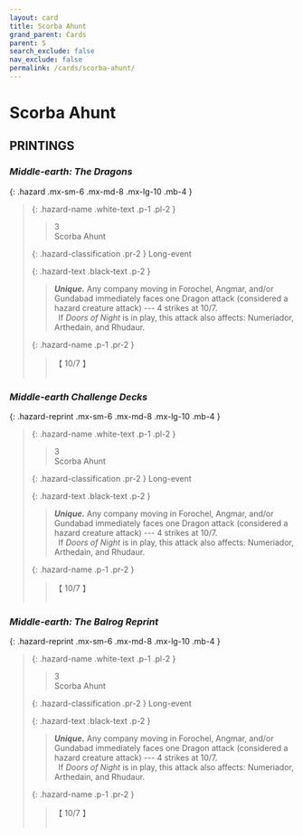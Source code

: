 ```yaml
---
layout: card
title: Scorba Ahunt
grand_parent: Cards
parent: S
search_exclude: false
nav_exclude: false
permalink: /cards/scorba-ahunt/
---
```


# Scorba Ahunt


## PRINTINGS


### _Middle-earth: The Dragons_

{: .hazard .mx-sm-6 .mx-md-8 .mx-lg-10 .mb-4 }
> {: .hazard-name .white-text .p-1 .pl-2 }
> > <div class="hazard-mp">3</div>
> > <div class="card-name">Scorba Ahunt</div>
>
> {: .hazard-classification .pr-2 }
> Long-event
>
> {: .hazard-text .black-text .p-2 }
> > _**Unique.**_ Any company moving in Forochel, Angmar, and/or Gundabad immediately faces one Dragon attack (considered a hazard creature attack) --- 4 strikes at 10/7. <br>&ensp;If _Doors of Night_ is in play, this attack also affects: Numeriador, Arthedain, and Rhudaur. 
>
> {: .hazard-name .p-1 .pr-2 }
> > <div class="card-shield">【 10/7 】</div>
> > <div class="card-corruption">&nbsp;</div>

### _Middle-earth Challenge Decks_

{: .hazard-reprint .mx-sm-6 .mx-md-8 .mx-lg-10 .mb-4 }
> {: .hazard-name .white-text .p-1 .pl-2 }
> > <div class="hazard-mp">3</div>
> > <div class="card-name">Scorba Ahunt</div>
>
> {: .hazard-classification .pr-2 }
> Long-event
>
> {: .hazard-text .black-text .p-2 }
> > _**Unique.**_ Any company moving in Forochel, Angmar, and/or Gundabad immediately faces one Dragon attack (considered a hazard creature attack) --- 4 strikes at 10/7. <br>&ensp;If _Doors of Night_ is in play, this attack also affects: Numeriador, Arthedain, and Rhudaur. 
>
> {: .hazard-name .p-1 .pr-2 }
> > <div class="card-shield">【 10/7 】</div>
> > <div class="card-corruption-white">&nbsp;</div>

### _Middle-earth: The Balrog Reprint_

{: .hazard-reprint .mx-sm-6 .mx-md-8 .mx-lg-10 .mb-4 }
> {: .hazard-name .white-text .p-1 .pl-2 }
> > <div class="hazard-mp">3</div>
> > <div class="card-name">Scorba Ahunt</div>
>
> {: .hazard-classification .pr-2 }
> Long-event
>
> {: .hazard-text .black-text .p-2 }
> > _**Unique.**_ Any company moving in Forochel, Angmar, and/or Gundabad immediately faces one Dragon attack (considered a hazard creature attack) --- 4 strikes at 10/7. <br>&ensp;If _Doors of Night_ is in play, this attack also affects: Numeriador, Arthedain, and Rhudaur. 
>
> {: .hazard-name .p-1 .pr-2 }
> > <div class="card-shield">【 10/7 】</div>
> > <div class="card-corruption-white">&nbsp;</div>
